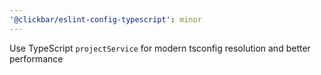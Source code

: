 ```yaml
---
'@clickbar/eslint-config-typescript': minor
---
```


Use TypeScript `projectService` for modern tsconfig resolution and better performance

